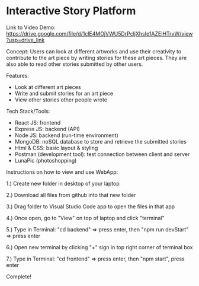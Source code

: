 # Interactive Story Platform

Link to Video Demo: https://drive.google.com/file/d/1clE4MOjVWU5DrPcljXhsIe1AZEIHTrvW/view?usp=drive_link

Concept:
Users can look at different artworks and use their creativity to contribute to the art piece by writing stories for these art pieces. 
They are also able to read other stories submitted by other users.

Features: 
- Look at different art pieces
- Write and submit stories for an art piece
- View other stories other people wrote

Tech Stack/Tools:
- React JS: frontend
- Express JS: backend (API)
- Node JS: backend (run-time environment)
- MongoDB: noSQL database to store and retrieve the submitted stories
- Html & CSS: basic layout & styling
- Postman (development tool): test connection between client and server
- LunaPic (photoshopping)


Instructions on how to view and use WebApp:

1.) Create new folder in desktop of your laptop

2.) Download all files from github into that new folder

3.) Drag folder to Visual Studio Code app to open the files in that app

4.) Once open, go to "View" on top of laptop and click "terminal"

5.) Type in Terminal: "cd backend"  => press enter, then "npm run devStart" => press enter

6.) Open new terminal by clicking "+" sign in top right corner of terminal box

7.) Type in Terminal: "cd frontend" => press enter, then "npm start", press enter

Complete!



